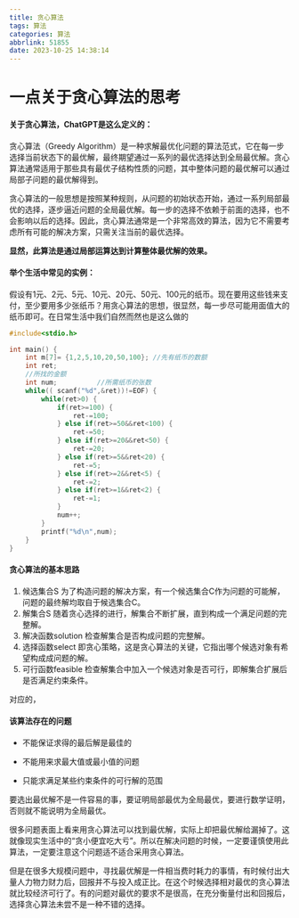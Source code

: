 ```yaml
---
title: 贪心算法
tags: 算法
categories: 算法
abbrlink: 51855
date: 2023-10-25 14:38:14
---
```

# 一点关于贪心算法的思考
#### 关于贪心算法，ChatGPT是这么定义的：   
贪心算法（Greedy Algorithm）是一种求解最优化问题的算法范式，它在每一步选择当前状态下的最优解，最终期望通过一系列的最优选择达到全局最优解。贪心算法通常适用于那些具有最优子结构性质的问题，其中整体问题的最优解可以通过局部子问题的最优解得到。

贪心算法的一般思想是按照某种规则，从问题的初始状态开始，通过一系列局部最优的选择，逐步逼近问题的全局最优解。每一步的选择不依赖于前面的选择，也不会影响以后的选择。因此，贪心算法通常是一个非常高效的算法，因为它不需要考虑所有可能的解决方案，只需关注当前的最优选择。
<!-- more -->
**显然，此算法是通过局部运算达到计算整体最优解的效果。**
#### 举个生活中常见的实例：
假设有1元、2元、5元、10元、20元、50元、100元的纸币。现在要用这些钱来支付，至少要用多少张纸币？用贪心算法的思想，很显然，每一步尽可能用面值大的纸币即可。在日常生活中我们自然而然也是这么做的
``````c
#include<stdio.h>

int main() {
    int m[7]= {1,2,5,10,20,50,100}; //先有纸币的数额
	int ret;
	//所找的金额
	int num;          //所需纸币的张数
    while((	scanf("%d",&ret))!=EOF) {
		while(ret>0) {
			if(ret>=100) {
                ret-=100;
			} else if(ret>=50&&ret<100) {
                ret-=50;
			} else if(ret>=20&&ret<50) {
                ret-=20;
			} else if(ret>=5&&ret<20) {
                ret-=5;
			} else if(ret>=2&&ret<5) {
                ret-=2;
			} else if(ret>=1&&ret<2) {
                ret-=1;
			}
			num++;
		}
		printf("%d\n",num);
	}
}

``````

#### 贪心算法的基本思路

1. 候选集合S
为了构造问题的解决方案，有一个候选集合C作为问题的可能解，问题的最终解均取自于候选集合C。
2. 解集合S
随着贪心选择的进行，解集合不断扩展，直到构成一个满足问题的完整解。
3. 解决函数solution
检查解集合是否构成问题的完整解。
4. 选择函数select
即贪心策略，这是贪心算法的关键，它指出哪个候选对象有希望构成成问题的解。
5. 可行函数feasible
检查解集合中加入一个候选对象是否可行，即解集合扩展后是否满足约束条件。

对应的，
#### 该算法存在的问题
* 不能保证求得的最后解是最佳的

* 不能用来求最大值或最小值的问题

* 只能求满足某些约束条件的可行解的范围   

要选出最优解不是一件容易的事，要证明局部最优为全局最优，要进行数学证明，否则就不能说明为全局最优。

很多问题表面上看来用贪心算法可以找到最优解，实际上却把最优解给漏掉了。这就像现实生活中的“贪小便宜吃大亏”。所以在解决问题的时候，一定要谨慎使用此算法，一定要注意这个问题适不适合采用贪心算法。

但是在很多大规模问题中，寻找最优解是一件相当费时耗力的事情，有时候付出大量人力物力财力后，回报并不与投入成正比。在这个时候选择相对最优的贪心算法就比较经济可行了。有的问题对最优的要求不是很高，在充分衡量付出和回报后，选择贪心算法未尝不是一种不错的选择。